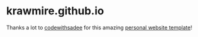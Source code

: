 # krawmire.github.io

Thanks a lot to [codewithsadee](https://github.com/codewithsadee) for this amazing [personal website template](https://github.com/codewithsadee/vcard-personal-portfolio)!
